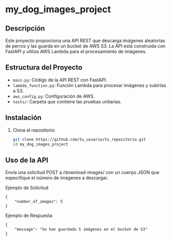 # my_dog_images_project

## Descripción

Este proyecto proporciona una API REST que descarga imágenes aleatorias de perros y las guarda en un bucket de AWS S3. La API está construida con FastAPI y utiliza AWS Lambda para el procesamiento de imágenes.

## Estructura del Proyecto

- `main.py`: Código de la API REST con FastAPI.
- `lambda_function.py`: Función Lambda para procesar imágenes y subirlas a S3.
- `aws_config.py`: Configuración de AWS.
- `tests/`: Carpeta que contiene las pruebas unitarias.

## Instalación

1. Clona el repositorio:
   ```bash
   git clone https://github.com/tu_usuario/tu_repositorio.git
   cd my_dog_images_project
   ```

## Uso de la API

Envía una solicitud POST a /download-images/ con un cuerpo JSON que especifique el número de imágenes a descargar.

Ejemplo de Solicitud

```
{
    "number_of_images": 5
}
```

Ejemplo de Respuesta

```
{
    "message": "Se han guardado 5 imágenes en el bucket de S3"
}
```
